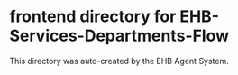# frontend directory for EHB-Services-Departments-Flow

This directory was auto-created by the EHB Agent System.